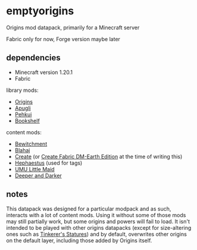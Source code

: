 # emptyorigins
Origins mod datapack, primarily for a Minecraft server

Fabric only for now, Forge version maybe later

## dependencies
- Minecraft version 1.20.1
- Fabric

library mods:
- [Origins](https://modrinth.com/mod/origins)
- [Apugli](https://modrinth.com/mod/apugli)
- [Pehkui](https://modrinth.com/mod/pehkui)
- [Bookshelf](https://modrinth.com/mod/bookshelf-lib)

content mods:
- [Bewitchment](https://modrinth.com/mod/bewitchment)
- [Blahaj](https://modrinth.com/mod/mcr_blahaj)
- [Create](https://modrinth.com/mod/create-fabric) \(or [Create Fabric DM-Earth Edition](https://modrinth.com/mod/create-fabric-dme-edition) at the time of writing this\)
- [Hephaestus](https://modrinth.com/mod/hephaestus) \(used for tags\)
- [UMU Little Maid](https://modrinth.com/mod/umu-little-maid)
- [Deeper and Darker](https://modrinth.com/mod/deeperdarker)

## notes
This datapack was designed for a particular modpack and as such, interacts with a lot of content mods. Using it without some of those mods may still partially work, but some origins and powers will fail to load.
It isn't intended to be played with other origins datapacks \(except for size-altering ones such as [Tinkerer's Statures](https://modrinth.com/datapack/tinkerers-statures)\) and by default, overwrites other origins on the default layer, including those added by Origins itself.
